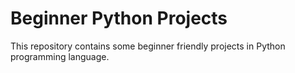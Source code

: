 # Beginner Python Projects
This repository contains some beginner friendly projects in Python programming language.
